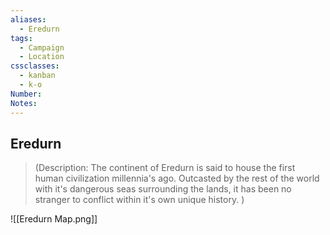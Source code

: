 ```yaml
---
aliases:
  - Eredurn
tags:
  - Campaign
  - Location
cssclasses:
  - kanban
  - k-o
Number: 
Notes:
---
```



## Eredurn

> (Description: The continent of Eredurn is said to house the first human civilization millennia's ago. Outcasted by the rest of the world with it's dangerous seas surrounding the lands, it has been no stranger to conflict within it's own unique history.  )

![[Eredurn Map.png]]


